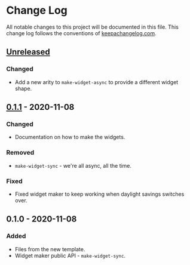 # Change Log
All notable changes to this project will be documented in this file. This change log follows the conventions of [keepachangelog.com](http://keepachangelog.com/).

## [Unreleased]
### Changed
- Add a new arity to `make-widget-async` to provide a different widget shape.

## [0.1.1] - 2020-11-08
### Changed
- Documentation on how to make the widgets.

### Removed
- `make-widget-sync` - we're all async, all the time.

### Fixed
- Fixed widget maker to keep working when daylight savings switches over.

## 0.1.0 - 2020-11-08
### Added
- Files from the new template.
- Widget maker public API - `make-widget-sync`.

[Unreleased]: https://github.com/rickmoynihan/pom/compare/0.1.1...HEAD
[0.1.1]: https://github.com/rickmoynihan/pom/compare/0.1.0...0.1.1
